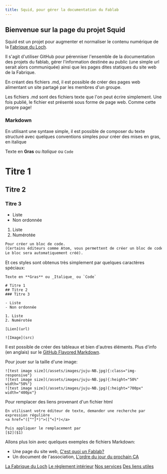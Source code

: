```yaml
---
title: Squid, pour gérer la documentation du Fablab
---
```


## Bienvenue sur la page du projet Squid

Squid est un projet pour augmenter et normaliser le contenu numérique de la [Fabrique du Loch](http://www.lafabriqueduloch.org/).

Il s'agit d'utiliser GitHub pour pérenniser l'ensemble de la documentation des projets du fablab,
gérer l'information destinée au public (une simple url serait alors communiquée)
ainsi que les pages dites statiques du site web de la Fabrique.

En créant des fichiers .md, il est possible de créer des pages web alimentant un site partagé par les membres d'un groupe.

Les fichiers .md sont des fichiers texte que l'on peut écrire simplement.
Une fois publié, le fichier est présenté sous forme de page web.
Comme cette propre page!

### Markdown
En utilisant une syntaxe simple, il est possible de composer du texte structuré avec quelques conventions simples
pour créer des mises en gras, en italique

Texte en **Gras** ou _Italique_ ou `Code`

# Titre 1
## Titre 2
### Titre 3

- Liste
- Non ordonnée

1. Liste
2. Numérotée

```markdown
Pour créer un bloc de code.
(Certains éditeurs comme Atom, vous permettent de créer un bloc de code en tapant uniquement "code" sur une seule ligne.
Le bloc sera automatiquement créé).
```

Et ces styles sont obtenus très simplement par quelques caractères spéciaux:

```
Texte en **Gras** ou _Italique_ ou `Code`

# Titre 1
## Titre 2
### Titre 3

- Liste
- Non ordonnée

1. Liste
2. Numérotée

[Lien](url)

![Image](src)

```

Il est possible de créer des tableaux et bien d'autres éléments.
Plus d'info (en anglais) sur le [GitHub Flavored Markdown](https://guides.github.com/features/mastering-markdown/).

Pour jouer sur la taille d'une image:
```
![test image size](/assets/images/juju-NB.jpg){:class="img-responsive"}
![test image size](/assets/images/juju-NB.jpg){:height="50%" width="50%"}
![test image size](/assets/images/juju-NB.jpg){:height="700px" width="400px"}
```

Pour remplacer des liens provenant d'un fichier html
```
En utilisant votre éditeur de texte, demander une recherche par expression régulière
<a href="([^"]*)">([^<]*)</a>

Puis appliquer le remplacement par
[$2]($1)

```

Allons plus loin avec quelques exemples de fichiers Markdown:
- Une page du site web, [C'est quoi un Fablab?](https://arnaudswail.github.io/squid/fabloch)
- Un document de l'association, [L'ordre du jour du prochain CA](CA_du_11_janvier_2019.md)

[La Fabrique du Loch](https://arnaudswail.github.io/squid/association)
[Le règlement intérieur](https://arnaudswail.github.io/squid/reglement)
[Nos services](https://arnaudswail.github.io/squid/services)
[Des liens utiles](liens) 
